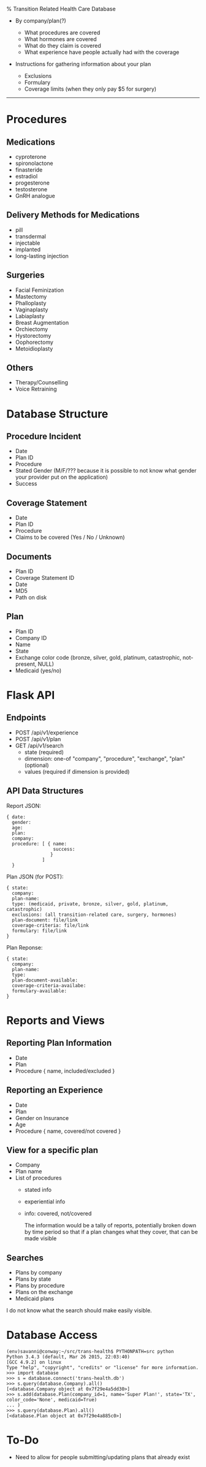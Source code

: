% Transition Related Health Care Database

*   By company/plan(?)
    *   What procedures are covered
    *   What hormones are covered
    *   What do they claim is covered
    *   What experience have people actually had with the coverage

*   Instructions for gathering information about your plan
    *   Exclusions
    *   Formulary
    *   Coverage limits (when they only pay $5 for surgery)


----

Procedures
==========

Medications
-----------
*   cyproterone
*   spironolactone
*   finasteride
*   estradiol
*   progesterone
*   testosterone
*   GnRH analogue

Delivery Methods for Medications
--------------------------------
*   pill
*   transdermal
*   injectable
*   implanted
*   long-lasting injection

Surgeries
---------
*   Facial Feminization
*   Mastectomy
*   Phalloplasty
*   Vaginaplasty
*   Labiaplasty
*   Breast Augmentation
*   Orchiectomy
*   Hystorectomy
*   Oophorectomy
*   Metoidioplasty

Others
------
*   Therapy/Counselling
*   Voice Retraining

Database Structure
==================

Procedure Incident
------------------
*   Date
*   Plan ID
*   Procedure
*   Stated Gender (M/F/??? because it is possible to not know what gender your provider put on the application)
*   Success

Coverage Statement
------------------
*   Date
*   Plan ID
*   Procedure
*   Claims to be covered (Yes / No / Unknown)

Documents
---------
*   Plan ID
*   Coverage Statement ID
*   Date
*   MD5
*   Path on disk

Plan
----
*   Plan ID
*   Company ID
*   Name
*   State
*   Exchange color code (bronze, silver, gold, platinum, catastrophic, not-present, NULL)
*   Medicaid (yes/no)

Flask API
=========

Endpoints
---------
*   POST /api/v1/experience
*   POST /api/v1/plan
*   GET /api/v1/search
    *   state (required)
    *   dimension: one-of "company", "procedure", "exchange", "plan" (optional)
    *   values (required if dimension is provided)

API Data Structures
-------------------
Report JSON:

    { date:
      gender:
      age:
      plan:
      company:
      procedure: [ { name:
                     success:
                    }
                 ]
      }

Plan JSON (for POST):

    { state:
      company:
      plan-name:
      type: (medicaid, private, bronze, silver, gold, platinum, catastrophic)
      exclusions: (all transition-related care, surgery, hormones)
      plan-document: file/link
      coverage-criteria: file/link
      formulary: file/link
    }

Plan Reponse:

    { state:
      company:
      plan-name:
      type:
      plan-document-available:
      coverage-criteria-availabe:
      formulary-available:
    }

Reports and Views
=================
Reporting Plan Information
--------------------------
*   Date
*   Plan
*   Procedure { name, included/excluded }

Reporting an Experience
-----------------------
*   Date
*   Plan
*   Gender on Insurance
*   Age
*   Procedure { name, covered/not covered }

View for a specific plan
------------------------
*   Company
*   Plan name
*   List of procedures
    *   stated info
    *   experiential info
    *   info: covered, not/covered

        The information would be a tally of reports, potentially broken down by time period so that if a plan changes what they cover, that can be made visible

Searches
--------
*   Plans by company
*   Plans by state
*   Plans by procedure
*   Plans on the exchange
*   Medicaid plans

I do not know what the search should make easily visible.


Database Access
===============

    (env)savanni@conway:~/src/trans-health$ PYTHONPATH=src python
    Python 3.4.3 (default, Mar 26 2015, 22:03:40)
    [GCC 4.9.2] on linux
    Type "help", "copyright", "credits" or "license" for more information.
    >>> import database
    >>> s = database.connect('trans-health.db')
    >>> s.query(database.Company).all()
    [<database.Company object at 0x7f29e4a5dd30>]
    >>> s.add(database.Plan(company_id=1, name='Super Plan!', state='TX', color_code='None', medicaid=True)
    ... )
    >>> s.query(database.Plan).all()
    [<database.Plan object at 0x7f29e4a885c0>]

To-Do
=====
*   Need to allow for people submitting/updating plans that already exist

